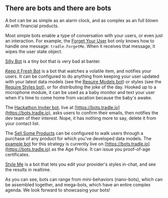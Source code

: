 
## There are bots and there are bots

A bot can be as simple as an alarm clock, and as complex as an full blown AI with financial products.

Most simple bots enable a type of conversation with your users, or even just an interaction. For example, the [Forget Your User](https://github.com/tradle/bot-forget-user) bot only knows how to handle one message: `tradle.ForgetMe`. When it receives that message, it wipes the user state object.

[Silly Bot]('../lib/strategy/silly.js') is a tiny bot that is very bad at banter.

[Keep it Fresh Bot](https://github.com/tradle/bot-keep-fresh) is a bot that watches a volatile item, and notifies your users. It can be configured to do anything from keeping your user updated with your latest data models (see the [Require Models bot](https://github.com/tradle/bot-require-models)) or styles (see the [Require Styles bot](https://github.com/tradle/bot-require-styles)), or for distributing the joke of the day. Hooked up to a microphone module, it can be used as a baby monitor and text your user when it's time to come home from vacation because the baby's awake.

The [Hackathon Inviter bot](http://github.com/tradle/bot-inviter), live at [https://bots.tradle.io](https://bots.tradle.io), asks users to confirm their emails, then notifies the dev team of their interest. Nope, it has nothing more to say, delete it from your contact list.

The [Sell Some Products](http://github.com/tradle/bot-products) can be configured to walk users through a purchase of any product for which you've developed data models. The [example bot](https://github.com/tradle/bot-products/tree/master/example.js) for this strategy is currently live on [https://bots.tradle.io](https://bots.tradle.io) as the Age Police. It can issue you proof-of-age certificates.

[Style Me](github.com/tradle/bot-style-me) is a bot that lets you edit your provider's styles in-chat, and see the results in realtime.

As you can see, bots can range from mini-behaviors (nano-bots), which can be assembled together, and mega-bots, which have an entire complex agenda. We look forward to showcasing your bots!
